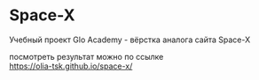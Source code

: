 # Space-X
Учебный проект Glo Academy - вёрстка аналога сайта Space-X

посмотреть результат можно по ссылке <br>
https://olia-tsk.github.io/space-x/
